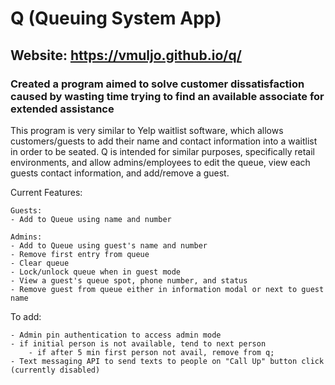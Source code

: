 # Q (Queuing System App)
## Website: https://vmuljo.github.io/q/
### Created a program aimed to solve customer dissatisfaction caused by wasting time trying to find an available associate for extended assistance

This program is very similar to Yelp waitlist software, which allows customers/guests to add their name and contact information into a waitlist in order to be seated. Q is intended for similar purposes, specifically retail environments, and allow admins/employees to edit the queue, view each guests contact information, and add/remove a guest.

Current Features:

    Guests:
    - Add to Queue using name and number

    Admins:
    - Add to Queue using guest's name and number
    - Remove first entry from queue
    - Clear queue
    - Lock/unlock queue when in guest mode
    - View a guest's queue spot, phone number, and status
    - Remove guest from queue either in information modal or next to guest name

To add:

    - Admin pin authentication to access admin mode
    - if initial person is not available, tend to next person
        - if after 5 min first person not avail, remove from q;
    - Text messaging API to send texts to people on "Call Up" button click (currently disabled)

